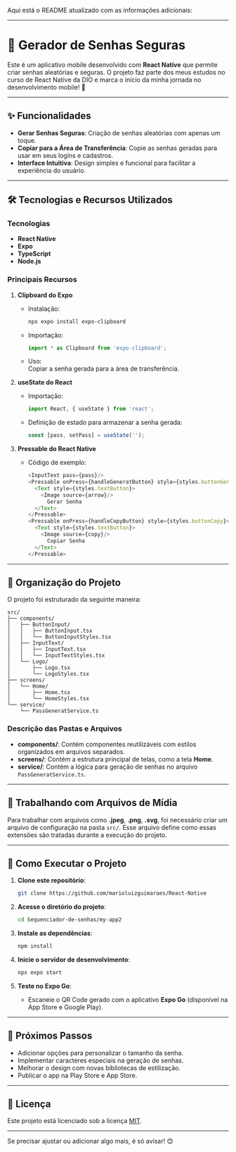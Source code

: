 Aqui está o README atualizado com as informações adicionais:  

---

# 📱 Gerador de Senhas Seguras  

Este é um aplicativo mobile desenvolvido com **React Native** que permite criar senhas aleatórias e seguras. O projeto faz parte dos meus estudos no curso de React Native da DIO e marca o início da minha jornada no desenvolvimento mobile! 🚀  

---

## ✨ **Funcionalidades**  
- **Gerar Senhas Seguras**: Criação de senhas aleatórias com apenas um toque.  
- **Copiar para a Área de Transferência**: Copie as senhas geradas para usar em seus logins e cadastros.  
- **Interface Intuitiva**: Design simples e funcional para facilitar a experiência do usuário.  

---

## 🛠️ **Tecnologias e Recursos Utilizados**  
### **Tecnologias**  
- **React Native**  
- **Expo**  
- **TypeScript**  
- **Node.js**  

### **Principais Recursos**  
1. **Clipboard do Expo**  
   - Instalação:  
     ```bash  
     npx expo install expo-clipboard  
     ```  
   - Importação:  
     ```javascript  
     import * as Clipboard from 'expo-clipboard';  
     ```  
   - Uso:  
     Copiar a senha gerada para a área de transferência.  

2. **useState do React**  
   - Importação:  
     ```javascript  
     import React, { useState } from 'react';  
     ```  
   - Definição de estado para armazenar a senha gerada:  
     ```javascript  
     const [pass, setPass] = useState('');  
     ```  

3. **Pressable do React Native**  
   - Código de exemplo:  
     ```javascript  
     <InputText pass={pass}/>  
     <Pressable onPress={handleGeneratButton} style={styles.buttonGenerat}>  
       <Text style={styles.textButton}>  
         <Image source={arrow}/>  
           Gerar Senha  
       </Text>  
     </Pressable>  
     <Pressable onPress={handleCopyButton} style={styles.buttonCopy}>  
       <Text style={styles.textButton}>  
         <Image source={copy}/>  
           Copiar Senha  
       </Text>  
     </Pressable>  
     ```  

---

## 📂 **Organização do Projeto**  
O projeto foi estruturado da seguinte maneira:  
```plaintext  
src/  
├── components/  
│   ├── ButtonInput/  
│   │   ├── ButtonInput.tsx  
│   │   └── ButtonInputStyles.tsx  
│   ├── InputText/  
│   │   ├── InputText.tsx  
│   │   └── InputTextStyles.tsx  
│   └── Logo/  
│       ├── Logo.tsx  
│       └── LogoStyles.tsx  
├── screens/  
│   └── Home/  
│       ├── Home.tsx  
│       └── HomeStyles.tsx  
└── service/  
    └── PassGeneratService.ts  
```  

### **Descrição das Pastas e Arquivos**  
- **components/**: Contém componentes reutilizáveis com estilos organizados em arquivos separados.  
- **screens/**: Contém a estrutura principal de telas, como a tela **Home**.  
- **service/**: Contém a lógica para geração de senhas no arquivo `PassGeneratService.ts`.  

---

## 📂 **Trabalhando com Arquivos de Mídia**  
Para trabalhar com arquivos como **.jpeg**, **.png**, **.svg**, foi necessário criar um arquivo de configuração na pasta `src/`. Esse arquivo define como essas extensões são tratadas durante a execução do projeto.  

---

## 🚀 **Como Executar o Projeto**  
1. **Clone este repositório**:  
   ```bash  
   git clone https://github.com/marioluizguimaraes/React-Native  
   ```  

2. **Acesse o diretório do projeto**:  
   ```bash  
   cd Sequenciador-de-senhas/my-app2  
   ```  

3. **Instale as dependências**:  
   ```bash  
   npm install  
   ```  

4. **Inicie o servidor de desenvolvimento**:  
   ```bash  
   npx expo start  
   ```  

5. **Teste no Expo Go**:  
   - Escaneie o QR Code gerado com o aplicativo **Expo Go** (disponível na App Store e Google Play).  

---

## 🎯 **Próximos Passos**  
- Adicionar opções para personalizar o tamanho da senha.  
- Implementar caracteres especiais na geração de senhas.  
- Melhorar o design com novas bibliotecas de estilização.  
- Publicar o app na Play Store e App Store.  

---

## 📜 **Licença**  
Este projeto está licenciado sob a licença [MIT](LICENSE).  

---

Se precisar ajustar ou adicionar algo mais, é só avisar! 😊